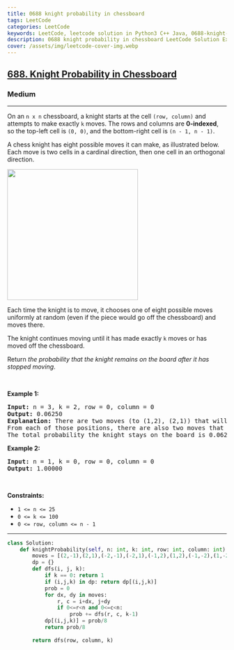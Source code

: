 ```yaml
---
title: 0688 knight probability in chessboard
tags: LeetCode
categories: LeetCode
keywords: LeetCode, leetcode solution in Python3 C++ Java, 0688-knight-probability-in-chessboard solution
description: 0688 knight probability in chessboard LeetCode Solution Explained
cover: /assets/img/leetcode-cover-img.webp
---
```





<h2><a href="https://leetcode.com/problems/knight-probability-in-chessboard/">688. Knight Probability in Chessboard</a></h2><h3>Medium</h3><hr><div><p>On an <code>n x n</code> chessboard, a knight starts at the cell <code>(row, column)</code> and attempts to make exactly <code>k</code> moves. The rows and columns are <strong>0-indexed</strong>, so the top-left cell is <code>(0, 0)</code>, and the bottom-right cell is <code>(n - 1, n - 1)</code>.</p>

<p>A chess knight has eight possible moves it can make, as illustrated below. Each move is two cells in a cardinal direction, then one cell in an orthogonal direction.</p>
<img src="https://assets.leetcode.com/uploads/2018/10/12/knight.png" style="width: 300px; height: 300px;">
<p>Each time the knight is to move, it chooses one of eight possible moves uniformly at random (even if the piece would go off the chessboard) and moves there.</p>

<p>The knight continues moving until it has made exactly <code>k</code> moves or has moved off the chessboard.</p>

<p>Return <em>the probability that the knight remains on the board after it has stopped moving</em>.</p>

<p>&nbsp;</p>
<p><strong class="example">Example 1:</strong></p>

<pre><strong>Input:</strong> n = 3, k = 2, row = 0, column = 0
<strong>Output:</strong> 0.06250
<strong>Explanation:</strong> There are two moves (to (1,2), (2,1)) that will keep the knight on the board.
From each of those positions, there are also two moves that will keep the knight on the board.
The total probability the knight stays on the board is 0.0625.
</pre>

<p><strong class="example">Example 2:</strong></p>

<pre><strong>Input:</strong> n = 1, k = 0, row = 0, column = 0
<strong>Output:</strong> 1.00000
</pre>

<p>&nbsp;</p>
<p><strong>Constraints:</strong></p>

<ul>
	<li><code>1 &lt;= n &lt;= 25</code></li>
	<li><code>0 &lt;= k &lt;= 100</code></li>
	<li><code>0 &lt;= row, column &lt;= n - 1</code></li>
</ul>
</div>

---




```python
class Solution:
    def knightProbability(self, n: int, k: int, row: int, column: int) -> float:
        moves = [(2,-1),(2,1),(-2,-1),(-2,1),(-1,2),(1,2),(-1,-2),(1,-2)]
        dp = {}
        def dfs(i, j, k):
            if k == 0: return 1
            if (i,j,k) in dp: return dp[(i,j,k)]
            prob = 0
            for dx, dy in moves:
                r, c = i+dx, j+dy
                if 0<=r<n and 0<=c<n:
                    prob += dfs(r, c, k-1)
            dp[(i,j,k)] = prob/8
            return prob/8
        
        return dfs(row, column, k)
```

